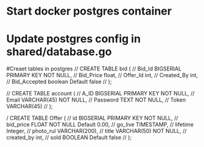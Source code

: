 # Start docker postgres container
# Update postgres config in shared/database.go
#Creaet tables in postgres
// CREATE TABLE bid (
// 	Bid_Id BIGSERIAL PRIMARY KEY NOT NULL,
// 	Bid_Price float,
// 	Offer_Id int,
// 	Created_By int,
// 	Bid_Accepted boolean Default false
// );

// CREATE TABLE account (
// 	A_ID BIGSERIAL PRIMARY KEY NOT NULL,
// Email VARCHAR(45) NOT NULL,
// Password TEXT NOT NULL,
// Token VARCHAR(45)
// );

/ CREATE TABLE Offer (
// 	id BIGSERIAL PRIMARY KEY NOT NULL,
// 	bid_price FLOAT NOT NULL Default 0.00,
// 	go_live TIMESTAMP,
// 	lifetime Integer,
// 	photo_rul VARCHAR(200),
// 	title VARCHAR(50) NOT NULL,
// 	created_by int,
// 	sold BOOLEAN Default false
// );



